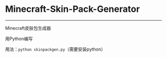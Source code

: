 # Minecraft-Skin-Pack-Generator
---
Minecraft皮肤包生成器

用Python编写

用法：`python skinpackgen.py`（需要安装python）
